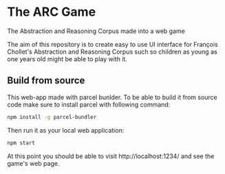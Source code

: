 # The ARC Game
The Abstraction and Reasoning Corpus made into a web game


The aim of this repository is to create easy to use UI interface for François Chollet's Abstraction and Reasoning Corpus such so children as young as one years old might be able to play with it.


## Build from source 

This web-app made with parcel bunlder. To be able to build it from source code make sure to install parcel with following command:

```bash
npm install -g parcel-bundler
```

Then run it as your local web application:

```bash
npm start
```

At this point you should be able to visit http://localhost:1234/ and see the game's web page.